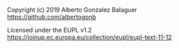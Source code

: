 Copyright (c) 2019 Alberto Gonzalez Balaguer https://github.com/albertogonb

Licensed under the EUPL v1.2  https://joinup.ec.europa.eu/collection/eupl/eupl-text-11-12
